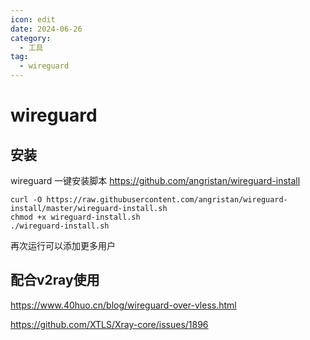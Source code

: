 ```yaml
---
icon: edit
date: 2024-06-26
category:
  - 工具
tag:
  - wireguard
---
```


# wireguard

## 安装

wireguard 一键安装脚本
https://github.com/angristan/wireguard-install

```
curl -O https://raw.githubusercontent.com/angristan/wireguard-install/master/wireguard-install.sh
chmod +x wireguard-install.sh
./wireguard-install.sh
```
再次运行可以添加更多用户

## 配合v2ray使用

https://www.40huo.cn/blog/wireguard-over-vless.html

https://github.com/XTLS/Xray-core/issues/1896
